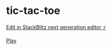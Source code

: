 # tic-tac-toe

[Edit in StackBlitz next generation editor ⚡️](https://stackblitz.com/~/github.com/ghufranfazal/tic-tac-toe)



[Play](https://ghufran-tictactoe.netlify.app/)
